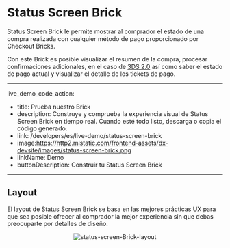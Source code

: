 # Status Screen Brick

Status Screen Brick le permite mostrar al comprador el estado de una compra realizada con cualquier método de pago proporcionado por Checkout Bricks. 

Con este Brick es posible visualizar el resumen de la compra, procesar confirmaciones adicionales, en el caso de [3DS 2.0](/developers/es/docs/checkout-bricks/how-tos/improve-payment-approval/3ds)  así como saber el estado de pago actual y visualizar el detalle de los tickets de pago.


---
live_demo_code_action:
 - title: Prueba nuestro Brick
 - description: Construye y comprueba la experiencia visual de Status Screen Brick en tiempo real. Cuando esté todo listo, descarga o copia el código generado.
 - link: /developers/es/live-demo/status-screen-brick
 - image:https://http2.mlstatic.com/frontend-assets/dx-devsite/images/status-screen-brick.png
 - linkName: Demo
 - buttonDescription: Construir tu Status Screen Brick
---

## Layout 

El layout de Status Screen Brick se basa en las mejores prácticas UX para que sea posible ofrecer al comprador la mejor experiencia sin que debas preocuparte por detalles de diseño.

<center>

![status-screen-Brick-layout](checkout-bricks/status-screen-brick-layout-es.gif)

</center>